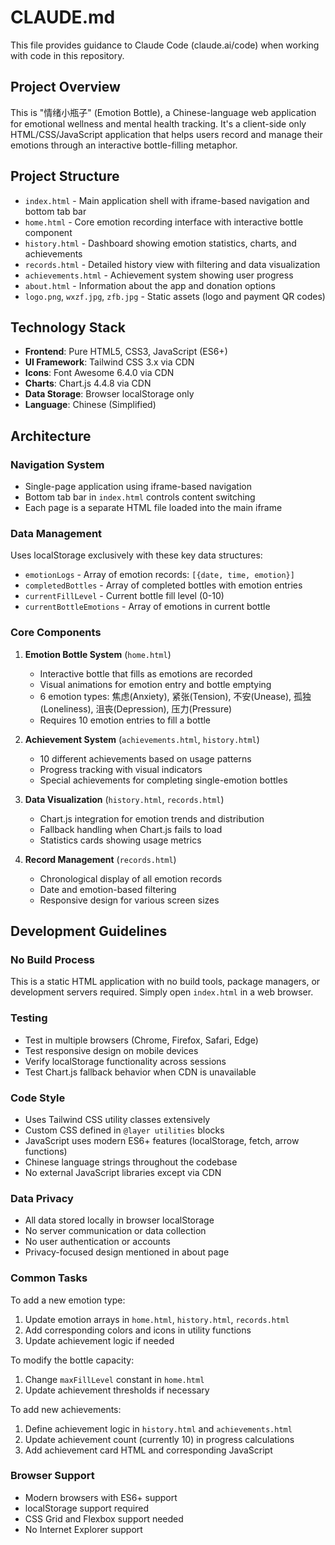 # CLAUDE.md

This file provides guidance to Claude Code (claude.ai/code) when working with code in this repository.

## Project Overview

This is "情绪小瓶子" (Emotion Bottle), a Chinese-language web application for emotional wellness and mental health tracking. It's a client-side only HTML/CSS/JavaScript application that helps users record and manage their emotions through an interactive bottle-filling metaphor.

## Project Structure

- `index.html` - Main application shell with iframe-based navigation and bottom tab bar
- `home.html` - Core emotion recording interface with interactive bottle component
- `history.html` - Dashboard showing emotion statistics, charts, and achievements
- `records.html` - Detailed history view with filtering and data visualization
- `achievements.html` - Achievement system showing user progress
- `about.html` - Information about the app and donation options
- `logo.png`, `wxzf.jpg`, `zfb.jpg` - Static assets (logo and payment QR codes)

## Technology Stack

- **Frontend**: Pure HTML5, CSS3, JavaScript (ES6+)
- **UI Framework**: Tailwind CSS 3.x via CDN
- **Icons**: Font Awesome 6.4.0 via CDN
- **Charts**: Chart.js 4.4.8 via CDN
- **Data Storage**: Browser localStorage only
- **Language**: Chinese (Simplified)

## Architecture

### Navigation System
- Single-page application using iframe-based navigation
- Bottom tab bar in `index.html` controls content switching
- Each page is a separate HTML file loaded into the main iframe

### Data Management
Uses localStorage exclusively with these key data structures:

- `emotionLogs` - Array of emotion records: `[{date, time, emotion}]`
- `completedBottles` - Array of completed bottles with emotion entries
- `currentFillLevel` - Current bottle fill level (0-10)
- `currentBottleEmotions` - Array of emotions in current bottle

### Core Components

1. **Emotion Bottle System** (`home.html`)
   - Interactive bottle that fills as emotions are recorded
   - Visual animations for emotion entry and bottle emptying
   - 6 emotion types: 焦虑(Anxiety), 紧张(Tension), 不安(Unease), 孤独(Loneliness), 沮丧(Depression), 压力(Pressure)
   - Requires 10 emotion entries to fill a bottle

2. **Achievement System** (`achievements.html`, `history.html`)
   - 10 different achievements based on usage patterns
   - Progress tracking with visual indicators
   - Special achievements for completing single-emotion bottles

3. **Data Visualization** (`history.html`, `records.html`)
   - Chart.js integration for emotion trends and distribution
   - Fallback handling when Chart.js fails to load
   - Statistics cards showing usage metrics

4. **Record Management** (`records.html`)
   - Chronological display of all emotion records
   - Date and emotion-based filtering
   - Responsive design for various screen sizes

## Development Guidelines

### No Build Process
This is a static HTML application with no build tools, package managers, or development servers required. Simply open `index.html` in a web browser.

### Testing
- Test in multiple browsers (Chrome, Firefox, Safari, Edge)
- Test responsive design on mobile devices
- Verify localStorage functionality across sessions
- Test Chart.js fallback behavior when CDN is unavailable

### Code Style
- Uses Tailwind CSS utility classes extensively
- Custom CSS defined in `@layer utilities` blocks
- JavaScript uses modern ES6+ features (localStorage, fetch, arrow functions)
- Chinese language strings throughout the codebase
- No external JavaScript libraries except via CDN

### Data Privacy
- All data stored locally in browser localStorage
- No server communication or data collection
- No user authentication or accounts
- Privacy-focused design mentioned in about page

### Common Tasks

To add a new emotion type:
1. Update emotion arrays in `home.html`, `history.html`, `records.html`
2. Add corresponding colors and icons in utility functions
3. Update achievement logic if needed

To modify the bottle capacity:
1. Change `maxFillLevel` constant in `home.html`
2. Update achievement thresholds if necessary

To add new achievements:
1. Define achievement logic in `history.html` and `achievements.html`
2. Update achievement count (currently 10) in progress calculations
3. Add achievement card HTML and corresponding JavaScript

### Browser Support
- Modern browsers with ES6+ support
- localStorage support required
- CSS Grid and Flexbox support needed
- No Internet Explorer support